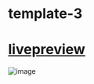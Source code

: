 # template-3

# [livepreview]([https://seifakmal.github.io/template-3.github.io/](https://seifakmal.github.io/template-3/))

![image](https://github.com/SeifAkmal/template-3.github.io/assets/141640276/fbe264dc-0ab7-4af0-a4b9-1c0e8eb83d62)
